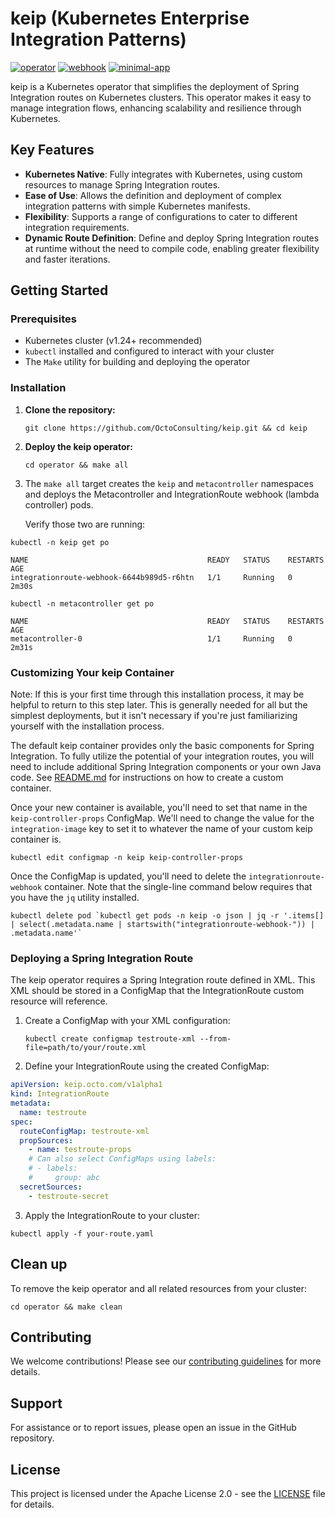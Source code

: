 # keip (Kubernetes Enterprise Integration Patterns)

[![operator](https://github.com/OctoConsulting/keip/actions/workflows/operator.yml/badge.svg?branch=main)](https://github.com/OctoConsulting/keip/actions/workflows/operator.yml)
[![webhook](https://github.com/OctoConsulting/keip/actions/workflows/webhook.yml/badge.svg?branch=main)](https://github.com/OctoConsulting/keip/actions/workflows/webhook.yml)
[![minimal-app](https://github.com/OctoConsulting/keip/actions/workflows/minimal-app.yml/badge.svg?branch=main)](https://github.com/OctoConsulting/keip/actions/workflows/minimal-app.yml)

keip is a Kubernetes operator that simplifies the deployment of Spring Integration routes on Kubernetes clusters. This 
operator makes it easy to manage integration flows, enhancing scalability and resilience through Kubernetes.

## Key Features
- **Kubernetes Native**: Fully integrates with Kubernetes, using custom resources to manage Spring Integration routes.
- **Ease of Use**: Allows the definition and deployment of complex integration patterns with simple Kubernetes manifests.
- **Flexibility**: Supports a range of configurations to cater to different integration requirements.
- **Dynamic Route Definition**: Define and deploy Spring Integration routes at runtime without the need to compile code,
enabling greater flexibility and faster iterations.

## Getting Started

### Prerequisites
- Kubernetes cluster (v1.24+ recommended)
- `kubectl` installed and configured to interact with your cluster
- The `Make` utility for building and deploying the operator

### Installation

1. **Clone the repository:**
   ```shell
   git clone https://github.com/OctoConsulting/keip.git && cd keip
   ```

2. **Deploy the keip operator:**
   ```shell
   cd operator && make all
   ```

3. The `make all` target creates the `keip` and `metacontroller` namespaces and deploys the Metacontroller and 
IntegrationRoute webhook (lambda controller) pods.


   Verify those two are running:

```shell
kubectl -n keip get po

NAME                                        READY   STATUS    RESTARTS   AGE
integrationroute-webhook-6644b989d5-r6htn   1/1     Running   0          2m30s
```
```
kubectl -n metacontroller get po

NAME                                        READY   STATUS    RESTARTS   AGE
metacontroller-0                            1/1     Running   0          2m31s
```

### Customizing Your keip Container
Note: If this is your first time through this installation process, it may be helpful to return to this step later. This
is generally needed for all but the simplest deployments, but it isn't necessary if you're just familiarizing yourself 
with the installation process.

The default keip container provides only the basic components for Spring Integration. To fully utilize the potential of 
your integration routes, you will need to include additional Spring Integration components or your own Java code. See 
[README.md](keip-container-archetype%2FREADME.md) for instructions on how to create a custom container.

Once your new container is available, you'll need to set that name in the `keip-controller-props` ConfigMap. We'll need 
to change the value for the `integration-image` key to set it to whatever the name of your custom keip container is.

```shell
kubectl edit configmap -n keip keip-controller-props
```

Once the ConfigMap is updated, you'll need to delete the `integrationroute-webhook` container. Note that the single-line
command below requires that you have the `jq` utility installed.

```shell
kubectl delete pod `kubectl get pods -n keip -o json | jq -r '.items[] | select(.metadata.name | startswith("integrationroute-webhook-")) | .metadata.name'`
```

### Deploying a Spring Integration Route
The keip operator requires a Spring Integration route defined in XML. This XML should be stored in a ConfigMap that the
IntegrationRoute custom resource will reference.

1. Create a ConfigMap with your XML configuration:
   ```shell
   kubectl create configmap testroute-xml --from-file=path/to/your/route.xml
   ```
   
2. Define your IntegrationRoute using the created ConfigMap:

```yaml
apiVersion: keip.octo.com/v1alpha1
kind: IntegrationRoute
metadata:
  name: testroute
spec:
  routeConfigMap: testroute-xml
  propSources:
    - name: testroute-props
    # Can also select ConfigMaps using labels:
    # - labels:
    #     group: abc
  secretSources:
    - testroute-secret
```

3. Apply the IntegrationRoute to your cluster:

```shell
kubectl apply -f your-route.yaml
```

## Clean up
To remove the keip operator and all related resources from your cluster:
```shell
cd operator && make clean
```

## Contributing
We welcome contributions! Please see our [contributing guidelines](CONTRIBUTING.md) for more details.

## Support
For assistance or to report issues, please open an issue in the GitHub repository.

## License
This project is licensed under the Apache License 2.0 - see the [LICENSE](LICENSE) file for details.